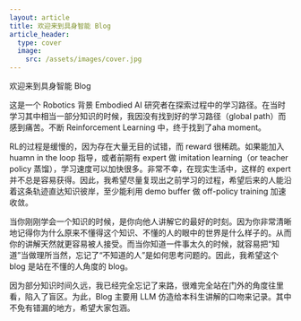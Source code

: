 ```yaml
---
layout: article
title: 欢迎来到具身智能 Blog
article_header:
  type: cover
  image:
    src: /assets/images/cover.jpg
---
```


欢迎来到具身智能 Blog

这是一个 Robotics 背景 Embodied AI 研究者在探索过程中的学习路径。在当时学习其中相当一部分知识的时候，我因没有找到好的学习路径（global path）而感到痛苦。不断 Reinforcement Learning 中，终于找到了aha moment。

RL的过程是缓慢的，因为存在大量无目的试错，而 reward 很稀疏。如果能加入 huamn in the loop 指导，或者前期有 expert 做 imitation learning（or teacher policy 蒸馏），学习速度可以加快很多。非常不幸，在现实生活中，这样的 expert 并不总是容易获得。因此，我希望尽量复现出之前学习的过程，希望后来的人能沿着这条轨迹直达知识彼岸，至少能利用 demo buffer 做 off-policy training 加速收敛。

当你刚刚学会一个知识的时候，是你向他人讲解它的最好的时刻。因为你非常清晰地记得你为什么原来不懂得这个知识、不懂的人的眼中的世界是什么样子的。从而你的讲解天然就更容易被人接受。而当你知道一件事太久的时候，就容易把“知道”当做理所当然，忘记了“不知道的人”是如何思考问题的。因此，我希望这个 blog 是站在不懂的人角度的 blog。

因为部分知识时间久远，我已经完全忘记了来路，很难完全站在门外的角度往里看，陷入了盲区。为此，Blog 主要用 LLM 仿造给本科生讲解的口吻来记录。其中不免有错漏的地方，希望大家包涵。





